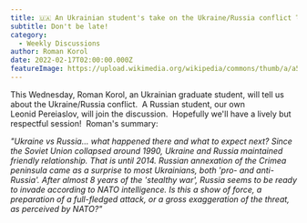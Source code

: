 ```yaml
---
title: 🇺🇦 An Ukrainian student's take on the Ukraine/Russia conflict 💣
subtitle: Don't be late!
category:
  - Weekly Discussions
author: Roman Korol
date: 2022-02-17T02:00:00.000Z
featureImage: https://upload.wikimedia.org/wikipedia/commons/thumb/a/a5/2014_Russo-ukrainian-conflict_map.svg/707px-2014_Russo-ukrainian-conflict_map.svg.png
---
```

This Wednesday, Roman Korol, an Ukrainian graduate student, will tell us about the Ukraine/Russia conflict.  A Russian student, our own Leonid Pereiaslov, will join the discussion.  Hopefully we'll have a lively but respectful session!  Roman's summary:

*"Ukraine vs Russia… what happened there and what to expect next? Since the Soviet Union collapsed around 1990, Ukraine and Russia maintained friendly relationship. That is until 2014. Russian annexation of the Crimea peninsula came as a surprise to most Ukrainians, both 'pro- and anti- Russia'. After almost 8 years of the 'stealthy war', Russia seems to be ready to invade according to NATO intelligence. Is this a show of force, a preparation of a full-fledged attack, or a gross exaggeration of the threat, as perceived by NATO?"*